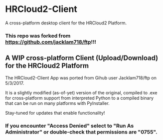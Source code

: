 # HRCloud2-Client
A cross-platform desktop client for the HRCloud2 Platform.

### This repo was forked from https://github.com/jacklam718/ftp!!!

## A WIP cross-platform Client (Upload/Download) for the HRCloud2 Platform

The HRCloud2-Client App was ported from Gihub user Jacklam718/ftp on 5/3/2017. 

It is a slightly modified (as-of-yet) version of the original, compiled to .exe for cross-platform support from interpreted Python to a compiled binary that can be run on many platforms with PyInstaller.

Stay-tuned for updates that enable functionality!

### If you encounter "Access Denied" select to "Run As Administrator" or double-check that permissions are "0755".

